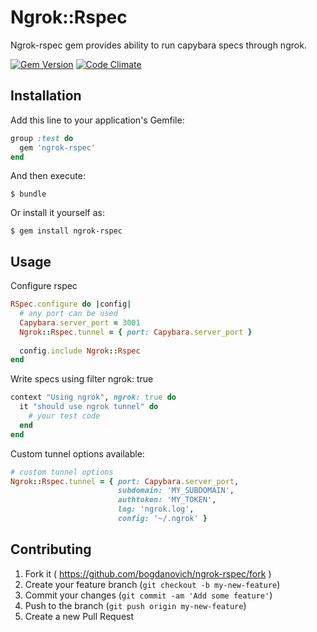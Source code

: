 # Ngrok::Rspec

Ngrok-rspec gem provides ability to run capybara specs through ngrok.

[![Gem Version](https://badge.fury.io/rb/ngrok-rspec.svg)](http://badge.fury.io/rb/ngrok-rspec)  [![Code Climate](https://codeclimate.com/github/bogdanovich/ngrok-rspec/badges/gpa.svg)](https://codeclimate.com/github/bogdanovich/ngrok-rspec)

## Installation

Add this line to your application's Gemfile:

```ruby
group :test do
  gem 'ngrok-rspec'
end
```

And then execute:

    $ bundle

Or install it yourself as:

    $ gem install ngrok-rspec

## Usage

Configure rspec
```ruby
RSpec.configure do |config|
  # any port can be used
  Capybara.server_port = 3001
  Ngrok::Rspec.tunnel = { port: Capybara.server_port }
  
  config.include Ngrok::Rspec
end
```

Write specs using filter ngrok: true

```ruby
context "Using ngrok", ngrok: true do
  it "should use ngrok tunnel" do
    # your test code
  end
end
```

Custom tunnel options available:

```ruby
# custom tunnel options
Ngrok::Rspec.tunnel = { port: Capybara.server_port, 
                        subdomain: 'MY_SUBDOMAIN', 
                        authtoken: 'MY_TOKEN', 
                        log: 'ngrok.log', 
                        config: '~/.ngrok' }
```


## Contributing

1. Fork it ( https://github.com/bogdanovich/ngrok-rspec/fork )
2. Create your feature branch (`git checkout -b my-new-feature`)
3. Commit your changes (`git commit -am 'Add some feature'`)
4. Push to the branch (`git push origin my-new-feature`)
5. Create a new Pull Request

